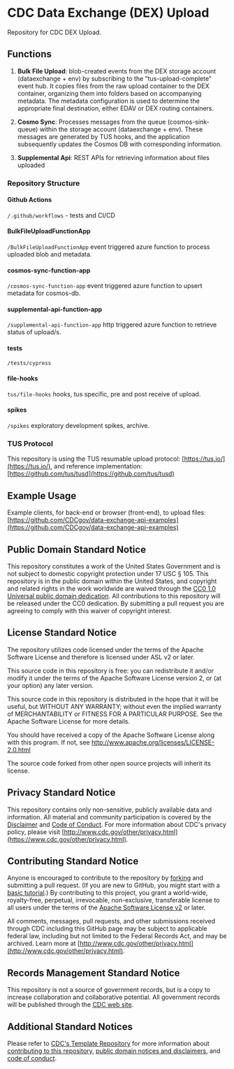 # CDC Data Exchange (DEX) Upload

Repository for CDC DEX Upload.

## Functions

1. **Bulk File Upload**: blob-created events from the DEX storage account (dataexchange + env) by subscribing to the "tus-upload-complete" event hub.
  It copies files from the raw upload container to the DEX container, organizing them into folders based on accompanying metadata. The metadata configuration is
  used to determine the appropriate final destination, either EDAV or DEX routing containers.

2. **Cosmo Sync**: Processes messages from the queue (cosmos-sink-queue) within the storage account (dataexchange + env). These messages are generated by
  TUS hooks, and the application subsequently updates the Cosmos DB with corresponding information.

3. **Supplemental Api**: REST APIs for retrieving information about files uploaded


### Repository Structure

#### Github Actions

`/.github/workflows` - tests and CI/CD

#### BulkFileUploadFunctionApp

`/BulkFileUploadFunctionApp` event triggered azure function to process uploaded blob and metadata.

#### cosmos-sync-function-app

`/cosmos-sync-function-app` event triggered azure function to upsert metadata for cosmos-db.

#### supplemental-api-function-app

`/supplemental-api-function-app` http triggered azure function to retrieve status of upload/s.

#### tests

`/tests/cypress`

#### file-hooks

`tus/file-hooks` hooks, tus specific, pre and post receive of upload.

#### spikes

`/spikes` exploratory development spikes, archive.

### TUS Protocol

This repository is using the TUS resumable upload protocol: [https://tus.io/](https://tus.io/),
and reference implementation: [https://github.com/tus/tusd](https://github.com/tus/tusd)

## Example Usage

Example clients, for back-end or browser (front-end), to upload files:
[https://github.com/CDCgov/data-exchange-api-examples](https://github.com/CDCgov/data-exchange-api-examples)

## Public Domain Standard Notice

This repository constitutes a work of the United States Government and is not
subject to domestic copyright protection under 17 USC § 105. This repository is in
the public domain within the United States, and copyright and related rights in
the work worldwide are waived through the [CC0 1.0 Universal public domain dedication](https://creativecommons.org/publicdomain/zero/1.0/).
All contributions to this repository will be released under the CC0 dedication. By
submitting a pull request you are agreeing to comply with this waiver of
copyright interest.

## License Standard Notice

The repository utilizes code licensed under the terms of the Apache Software
License and therefore is licensed under ASL v2 or later.

This source code in this repository is free: you can redistribute it and/or modify it under
the terms of the Apache Software License version 2, or (at your option) any
later version.

This source code in this repository is distributed in the hope that it will be useful, but WITHOUT ANY
WARRANTY; without even the implied warranty of MERCHANTABILITY or FITNESS FOR A
PARTICULAR PURPOSE. See the Apache Software License for more details.

You should have received a copy of the Apache Software License along with this
program. If not, see http://www.apache.org/licenses/LICENSE-2.0.html

The source code forked from other open source projects will inherit its license.

## Privacy Standard Notice

This repository contains only non-sensitive, publicly available data and
information. All material and community participation is covered by the
[Disclaimer](https://github.com/CDCgov/template/blob/master/DISCLAIMER.md)
and [Code of Conduct](https://github.com/CDCgov/template/blob/master/code-of-conduct.md).
For more information about CDC's privacy policy, please visit [http://www.cdc.gov/other/privacy.html](https://www.cdc.gov/other/privacy.html).

## Contributing Standard Notice

Anyone is encouraged to contribute to the repository by [forking](https://help.github.com/articles/fork-a-repo)
and submitting a pull request. (If you are new to GitHub, you might start with a
[basic tutorial](https://help.github.com/articles/set-up-git).) By contributing
to this project, you grant a world-wide, royalty-free, perpetual, irrevocable,
non-exclusive, transferable license to all users under the terms of the
[Apache Software License v2](http://www.apache.org/licenses/LICENSE-2.0.html) or
later.

All comments, messages, pull requests, and other submissions received through
CDC including this GitHub page may be subject to applicable federal law, including but not limited to the Federal Records Act, and may be archived. Learn more at [http://www.cdc.gov/other/privacy.html](http://www.cdc.gov/other/privacy.html).

## Records Management Standard Notice

This repository is not a source of government records, but is a copy to increase
collaboration and collaborative potential. All government records will be
published through the [CDC web site](http://www.cdc.gov).

## Additional Standard Notices

Please refer to [CDC's Template Repository](https://github.com/CDCgov/template)
for more information about [contributing to this repository](https://github.com/CDCgov/template/blob/master/CONTRIBUTING.md),
[public domain notices and disclaimers](https://github.com/CDCgov/template/blob/master/DISCLAIMER.md),
and [code of conduct](https://github.com/CDCgov/template/blob/master/code-of-conduct.md).
